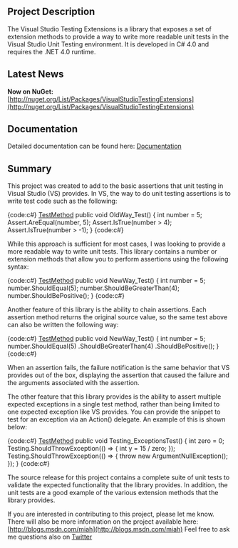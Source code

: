 ## Project Description
The Visual Studio Testing Extensions is a library that exposes a set of extension methods to provide a way to write more readable unit tests in the Visual Studio Unit Testing environment.  It is developed in C# 4.0 and requires the .NET 4.0 runtime.

## Latest News
**Now on NuGet:** [http://nuget.org/List/Packages/VisualStudioTestingExtensions](http://nuget.org/List/Packages/VisualStudioTestingExtensions)

## Documentation
Detailed documentation can be found here: [Documentation](Documentation) 

## Summary
This project was created to add to the basic assertions that unit testing in Visual Studio (VS) provides.  In VS, the way to do unit testing assertions is to write test code such as the following:

{code:c#}
[TestMethod](TestMethod)
public void OldWay_Test()
{
   int number = 5;
   Assert.AreEqual(number, 5);
   Assert.IsTrue(number > 4);
   Assert.IsTrue(number > -1);
}
{code:c#}

While this approach is sufficient for most cases, I was looking to provide a more readable way to write unit tests.  This library contains a number or extension methods that allow you to perform assertions using the following syntax:

{code:c#}
[TestMethod](TestMethod)
public void NewWay_Test()
{
   int number = 5;
   number.ShouldEqual(5);
   number.ShouldBeGreaterThan(4);
   number.ShouldBePositive();
}
{code:c#}

Another feature of this library is the ability to chain assertions.  Each assertion method returns the original source value, so the same test above can also be written the following way:

{code:c#}
[TestMethod](TestMethod)
public void NewWay_Test()
{
   int number = 5;
   number.ShouldEqual(5) 
      .ShouldBeGreaterThan(4)
      .ShouldBePositive();
}
{code:c#}

When an assertion fails, the failure notification is the same behavior that VS provides out of the box, displaying the assertion that caused the failure and the arguments associated with the assertion.

The other feature that this library provides is the ability to assert multiple expected exceptions in a single test method, rather than being limited to one expected exception like VS provides.  You can provide the snippet to test for an exception via an Action() delegate.  An example of this is shown below:

{code:c#}
[TestMethod](TestMethod)
public void Testing_ExceptionsTest()
{
   int zero = 0;
   Testing.ShouldThrowException<DivideByZeroException>(() => { int y = 15 / zero; });
   Testing.ShouldThrowException<ArgumentNullException>(() => { throw new ArgumentNullException(); });
}
{code:c#}

The source release for this project contains a complete suite of unit tests to validate the expected functionality that the library provides.  In addition, the unit tests are a good example of the various extension methods that the library provides.

If you are interested in contributing to this project, please let me know.  
There will also be more information on the project available here: [http://blogs.msdn.com/miah](http://blogs.msdn.com/miah)
Feel free to ask me questions also on [Twitter](http://www.twitter.com/JeremiahClark)